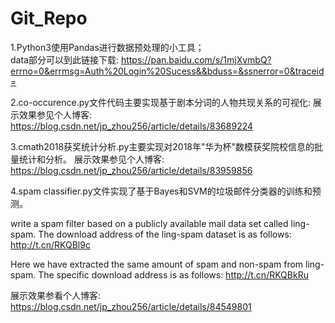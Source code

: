 # Git_Repo
1.Python3使用Pandas进行数据预处理的小工具；  
data部分可以到此链接下载:
https://pan.baidu.com/s/1mjXvmbQ?errno=0&errmsg=Auth%20Login%20Sucess&&bduss=&ssnerror=0&traceid=

2.co-occurence.py文件代码主要实现基于剧本分词的人物共现关系的可视化:
展示效果参见个人博客:
https://blog.csdn.net/jp_zhou256/article/details/83689224

3.cmath2018获奖统计分析.py主要实现对2018年"华为杯"数模获奖院校信息的批量统计和分析。
展示效果参见个人博客:
https://blog.csdn.net/jp_zhou256/article/details/83959856

4.spam classifier.py文件实现了基于Bayes和SVM的垃圾邮件分类器的训练和预测。

write a spam filter based on a publicly available mail data set called ling-spam. The download address of the ling-spam dataset is as follows:
http://t.cn/RKQBl9c

Here we have extracted the same amount of spam and non-spam from ling-spam. The specific download address is as follows:
http://t.cn/RKQBkRu

展示效果参看个人博客:
https://blog.csdn.net/jp_zhou256/article/details/84549801

